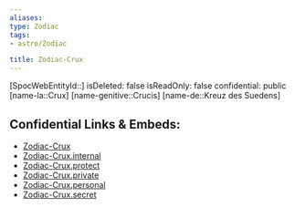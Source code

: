```yaml
---
aliases: 
type: Zodiac
tags:
- astro/Zodiac

title: Zodiac-Crux
---
```

[SpocWebEntityId::]
isDeleted: false
isReadOnly: false
confidential: public
[name-la::Crux]
[name-genitive::Crucis]
[name-de::Kreuz des Suedens]


## Confidential Links & Embeds: 
- [Zodiac-Crux](../../../_public/astro/Zodiac/Zodiac-Crux.md) 
- [Zodiac-Crux.internal](../../../_internal/astro/Zodiac/Zodiac-Crux.internal.md) 
- [Zodiac-Crux.protect](../../../_protect/astro/Zodiac/Zodiac-Crux.protect.md) 
- [Zodiac-Crux.private](../../../_private/astro/Zodiac/Zodiac-Crux.private.md) 
- [Zodiac-Crux.personal](../../../_personal/astro/Zodiac/Zodiac-Crux.personal.md) 
- [Zodiac-Crux.secret](../../../_secret/astro/Zodiac/Zodiac-Crux.secret.md) 
